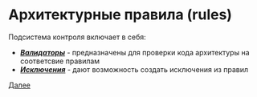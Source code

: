 # Архитектурные правила (rules)

Подсистема контроля включает в себя:

* [***Валидаторы***](/docs/dochub.rules.validators) - предназначены для проверки кода архитектуры на соответсвие правилам
* [***Исключения***](/docs/dochub.rules.exceptions) - дают возможность создать исключения из правил

[Далее](/docs/dochub.rules.validators)
